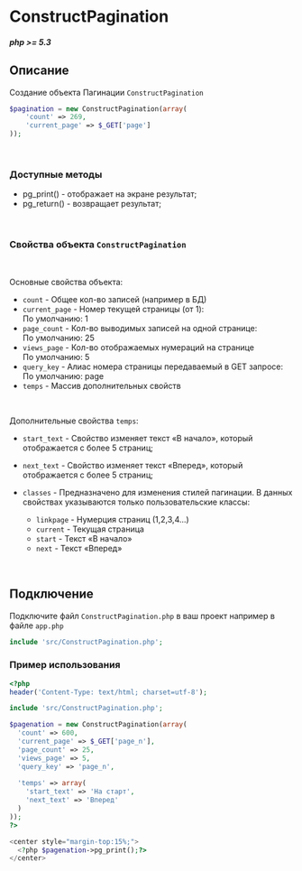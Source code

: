 # ConstructPagination
##### php >= 5.3


## Описание
Создание объекта Пагинации `ConstructPagination`
```php
$pagination = new ConstructPagination(array(
    'count' => 269,
    'current_page' => $_GET['page']
));
```
<br>

### Доступные методы
* pg_print() - отображает на экране результат;
* pg_return() - возвращает результат;

<br>

### Свойства объекта `ConstructPagination`

<br>

Основные свойства объекта: <br>

* `count` - Общее кол-во записей (например в БД)
* `current_page` - Номер текущей страницы (от 1):<br>
По умолчанию: 1 
* `page_count` - Кол-во выводимых записей на одной странице:<br>
По умолчанию: 25
* `views_page` - Кол-во отображаемых нумераций на странице<br>
По умолчанию: 5
* `query_key` - Алиас номера страницы передаваемый в GET запросе:<br>
По умолчанию: page
* `temps` - Массив дополнительных свойств

<br>

Дополнительные свойства `temps`: <br>

* `start_text` - Свойство изменяет текст «В начало», который отображается с более 5 страниц;
* `next_text` - Свойство изменяет текст «Вперед», который отображается с более 5 страниц;
* `classes` - Предназначено для изменения стилей пагинации.
    В данных свойствах указываются только пользовательские классы:
    <br>

    * `linkpage` - Нумерция страниц (1,2,3,4...)
    * `current` - Текущая страница
    * `start` - Текст «В начало»
    * `next` - Текст «Вперед»
 
<br>

## Подключение
Подключите файл `ConstructPagination.php` в ваш проект например в файле `app.php`
```php
include 'src/ConstructPagination.php';
```

### Пример использования
```php
<?php
header('Content-Type: text/html; charset=utf-8');

include 'src/ConstructPagination.php';

$pagenation = new ConstructPagination(array(
  'count' => 600,
  'current_page' => $_GET['page_n'],
  'page_count' => 25,
  'views_page' => 5,
  'query_key' => 'page_n',
  
  'temps' => array(
    'start_text' => 'На старт',
    'next_text' => 'Вперед'
  )
)); 
?>

<center style="margin-top:15%;">
  <?php $pagenation->pg_print();?>
</center>
```
